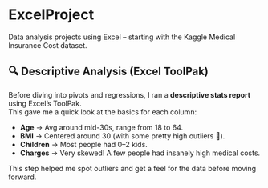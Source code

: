 # ExcelProject
Data analysis projects using Excel – starting with the Kaggle Medical Insurance Cost dataset.

## 🔍 Descriptive Analysis (Excel ToolPak)

Before diving into pivots and regressions, I ran a **descriptive stats report** using Excel’s ToolPak.  
This gave me a quick look at the basics for each column:

- **Age** → Avg around mid-30s, range from 18 to 64.  
- **BMI** → Centered around 30 (with some pretty high outliers 👀).  
- **Children** → Most people had 0–2 kids.  
- **Charges** → Very skewed! A few people had insanely high medical costs.  

This step helped me spot outliers and get a feel for the data before moving forward.  

